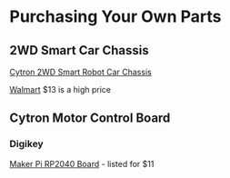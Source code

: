 # Purchasing Your Own Parts

## 2WD Smart Car Chassis

[Cytron 2WD Smart Robot Car Chassis](https://www.cytron.io/p-2wd-smart-robot-car-chassis)

[Walmart](https://www.walmart.com/ip/New-Motor-for-Smart-Robot-Kit-Speed-Encoder-Battery-Car-Chassis-Box-For-Arduino/5236937438) $13 is a high price

## Cytron Motor Control Board

### Digikey

[Maker Pi RP2040 Board](https://www.digikey.com/en/products/detail/cytron-technologies-sdn-bhd/MAKER-PI-RP2040/14557836) - listed for $11